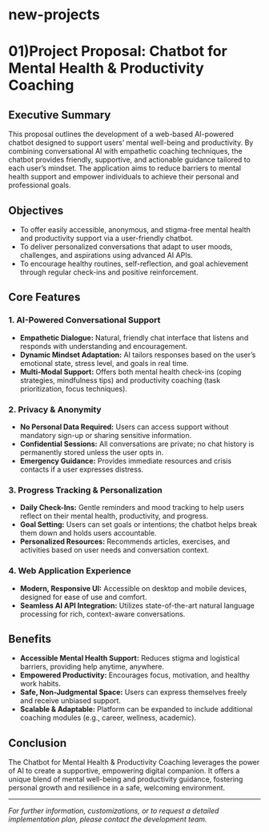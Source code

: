 # new-projects

# 01)Project Proposal: Chatbot for Mental Health & Productivity Coaching

## Executive Summary

This proposal outlines the development of a web-based AI-powered chatbot designed to support users’ mental well-being and productivity. By combining conversational AI with empathetic coaching techniques, the chatbot provides friendly, supportive, and actionable guidance tailored to each user’s mindset. The application aims to reduce barriers to mental health support and empower individuals to achieve their personal and professional goals.

## Objectives

- To offer easily accessible, anonymous, and stigma-free mental health and productivity support via a user-friendly chatbot.
- To deliver personalized conversations that adapt to user moods, challenges, and aspirations using advanced AI APIs.
- To encourage healthy routines, self-reflection, and goal achievement through regular check-ins and positive reinforcement.

## Core Features

### 1. AI-Powered Conversational Support

- **Empathetic Dialogue:** Natural, friendly chat interface that listens and responds with understanding and encouragement.
- **Dynamic Mindset Adaptation:** AI tailors responses based on the user’s emotional state, stress level, and goals in real time.
- **Multi-Modal Support:** Offers both mental health check-ins (coping strategies, mindfulness tips) and productivity coaching (task prioritization, focus techniques).

### 2. Privacy & Anonymity

- **No Personal Data Required:** Users can access support without mandatory sign-up or sharing sensitive information.
- **Confidential Sessions:** All conversations are private; no chat history is permanently stored unless the user opts in.
- **Emergency Guidance:** Provides immediate resources and crisis contacts if a user expresses distress.

### 3. Progress Tracking & Personalization

- **Daily Check-Ins:** Gentle reminders and mood tracking to help users reflect on their mental health, productivity, and progress.
- **Goal Setting:** Users can set goals or intentions; the chatbot helps break them down and holds users accountable.
- **Personalized Resources:** Recommends articles, exercises, and activities based on user needs and conversation context.

### 4. Web Application Experience

- **Modern, Responsive UI:** Accessible on desktop and mobile devices, designed for ease of use and comfort.
- **Seamless AI API Integration:** Utilizes state-of-the-art natural language processing for rich, context-aware conversations.

## Benefits

- **Accessible Mental Health Support:** Reduces stigma and logistical barriers, providing help anytime, anywhere.
- **Empowered Productivity:** Encourages focus, motivation, and healthy work habits.
- **Safe, Non-Judgmental Space:** Users can express themselves freely and receive unbiased support.
- **Scalable & Adaptable:** Platform can be expanded to include additional coaching modules (e.g., career, wellness, academic).

## Conclusion

The Chatbot for Mental Health & Productivity Coaching leverages the power of AI to create a supportive, empowering digital companion. It offers a unique blend of mental well-being and productivity guidance, fostering personal growth and resilience in a safe, welcoming environment.

---

*For further information, customizations, or to request a detailed implementation plan, please contact the development team.*
